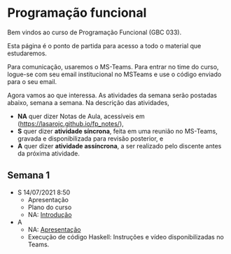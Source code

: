 # Programação funcional

Bem vindos ao curso de Programação Funcional (GBC 033).

Esta página é o ponto de partida para acesso a todo o material que estudaremos.

Para comunicação, usaremos o MS-Teams. Para entrar no time do curso, logue-se com seu email institucional no MSTeams e use o código enviado para o seu email. 

Agora vamos ao que interessa.
As atividades da semana serão postadas abaixo, semana a semana.
Na descrição das atividades,  

* **NA** quer dizer Notas de Aula, acessíveis em (https://lasarojc.github.io/fp_notes/), 
* **S** quer dizer **atividade síncrona**, feita em uma reunião no MS-Teams, gravada e disponibilizada para revisão posterior, e 
* **A** quer dizer **atividade assíncrona**, a ser realizado pelo discente antes da próxima atividade.

## Semana 1

* S 14/07/2021 8:50
    * Apresentação
    * Plano do curso
    * NA: [Introdução](https://lasarojc.github.io/fp_notes/intro/)
* A
    * NA: [Apresentação](https://lasarojc.github.io/fp_notes/preface/)
    * Execução de código Haskell: Instruções e vídeo disponibilizadas no Teams.





<!--


## Semana 2

* S 21/07/2021
    * NA: 
        * [Haskell 1+1](https://lasarojc.github.io/fp_notes/haskell101/)
        * [Funções](https://lasarojc.github.io/fp_notes/functions/)
        * [if then else](https://lasarojc.github.io/fp_notes/ifthenelse/)
        * [Guardas](https://lasarojc.github.io/fp_notes/guards/)

* A: Exercícios

* S 23/07/2021
    * Exercícios

## Semana 3

* S 28/07/2021
    * NA: 
        * [Tipos](https://lasarojc.github.io/fp_notes/types/)
        * [Módulos](https://lasarojc.github.io/fp_notes/packages/)

* S 30/07/2021
    * NA: 
        * [Tuplas](https://lasarojc.github.io/fp_notes/tuples/)

* A: Exercícios


## Semana 4

* S 04/08/2021
    * Exercícios

* S 06/08/2021
    * NA:
        * [Casamento de Padrões](https://lasarojc.github.io/fp_notes/pattern_matching/)

* A: Exercícios


## Semana 5

* S 11/08/2021
    * [Recursão](https://lasarojc.github.io/fp_notes/recursion/)

* S 13/08/2021
    * Exercícios

* A: Exercícios

## Semana 6
* S 18/08/2021
    * NA: [Where e let-in](https://lasarojc.github.io/fp_notes/where_let_in/) 

* S 20/08/2021
    * NA:  [Listas](https://lasarojc.github.io/fp_notes/lists/)

* A: Exercícios


## Semana 7
* S 25/08/2021
    * Exercícios
* S 27/08/2021
    * Exercícios

## Semana 8
* S 01/09/2021
    * Avaliação
* S 03/09/2021
    * Resolução dos exercícios da avaliação 

## Semana 9
* S 08/09/2021
    * Não há aula - reposição de aulas de terça feira.
* S 10/09/2021
    * Avaliação
* A: Exercícios

## Semana 10
* S 15/09/2021
    * Compreensão de listas

* S 17/09/2021 
    * Recursão em listas
    * Casamento de padrões em listas

* A
    * Casamento de padrões em listas
    * Exercícios

## Semana 11
* S 22/09/2021
      * Tipos algébricos de dados
* S 24/09/2021
      * Exercícios com recursão e tipos algébricos


## Semana 12
* S 29/09/2021
      * Variáveis de tipo/polimorfismo
      * Tipos algébricos recursivos

* S 01/10/2021
      * Exercícios com tipos algébricos, recursão e tipos recursivos

## Semana 13
* S 06/10/2021
     * Funções de ordem superior
     * Map, Fold, Filter

* S 08/10/2021
     * Map, Fold, Filter

## Semana 14
* S 13/10/2021
     * Exercícios com funções de ordem superior

* S 15/10/2021
     * Funções Lambda
     * `$`
     * .

## Semana 15

* S 20/10/2021
    * Entrada e Saída
* S 22/10/2021
    * Exercícios com Entrada e Saída

## Semana 16

* S 27/10/2021
    * Avaliação
* S 29/10/2021
    * Avaliação

## Semana 17

* S 3/11/2021
    * Cálculo lambda
    * Avaliação preguiçosa
    * Recursão de Cauda
* S 5/11/2021
    * Fechamento da disciplina


-->
